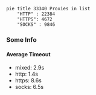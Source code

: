 
```mermaid
pie title 33340 Proxies in list
    "HTTP" : 22384
    "HTTPS": 4672
    "SOCKS" : 9846
```

### Some Info
#### Average Timeout

- mixed: 2.9s
- http: 1.4s
- https: 8.6s
- socks: 6.5s
